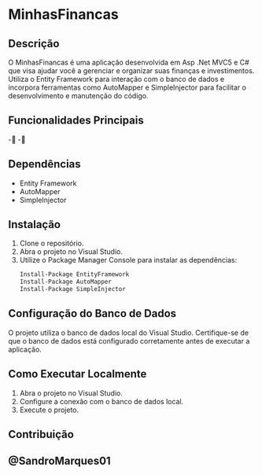 # MinhasFinancas

## Descrição
O MinhasFinancas é uma aplicação desenvolvida em Asp .Net MVC5 e C# que visa ajudar você a gerenciar e organizar suas finanças e investimentos. Utiliza o Entity Framework para interação com o banco de dados e incorpora ferramentas como AutoMapper e SimpleInjector para facilitar o desenvolvimento e manutenção do código.

## Funcionalidades Principais
-🚧
-🚧

## Dependências
- Entity Framework
- AutoMapper
- SimpleInjector

## Instalação
1. Clone o repositório.
2. Abra o projeto no Visual Studio.
3. Utilize o Package Manager Console para instalar as dependências:
    ```bash
    Install-Package EntityFramework
    Install-Package AutoMapper
    Install-Package SimpleInjector
    ```

## Configuração do Banco de Dados
O projeto utiliza o banco de dados local do Visual Studio. Certifique-se de que o banco de dados está configurado corretamente antes de executar a aplicação.

## Como Executar Localmente
1. Abra o projeto no Visual Studio.
2. Configure a conexão com o banco de dados local.
3. Execute o projeto.

## Contribuição
@SandroMarques01
---
